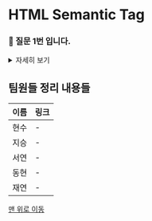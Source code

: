 # HTML Semantic Tag

### 🤔 질문 1번 입니다.

<details>
<summary>자세히 보기</summary>

> 질문에 대한 한 줄 요약

질문에 대한 답변입니다.

</details>

## 팀원들 정리 내용들

| 이름 | 링크 |
|-|-|
| 현수 | - |
| 지승 | - |
| 서연 | - |
| 동현 | - |
| 재연 | - |

[맨 위로 이동](#HTML-Semantic-Tag)
